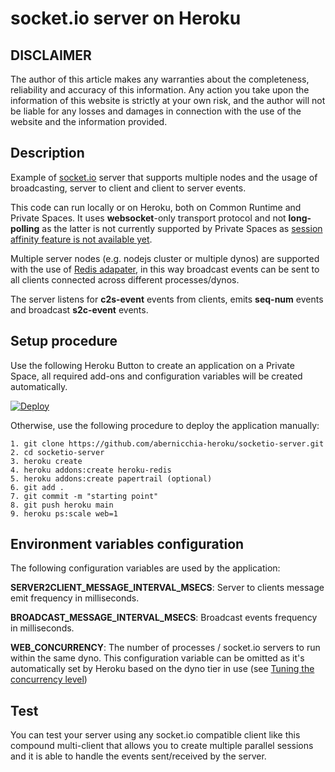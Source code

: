 # socket.io server on Heroku

## DISCLAIMER

The author of this article makes any warranties about the completeness, reliability and accuracy of this information. Any action you take upon the information of this website is strictly at your own risk, and the author will not be liable for any losses and damages in connection with the use of the website and the information provided.

## Description

Example of [socket.io](https://socket.io/) server that supports multiple nodes and the usage of broadcasting, server to client and client to server events.

This code can run locally or on Heroku, both on Common Runtime and Private Spaces.
It uses **websocket**-only transport protocol and not **long-polling** as the latter is not currently supported by Private Spaces as [session affinity feature is not available yet](https://blog.heroku.com/session-affinity-ga#getting-started-with-session-affinity).

Multiple server nodes (e.g. nodejs cluster or multiple dynos) are supported with the use of [Redis adapater](https://socket.io/docs/v4/redis-adapter/), in this way broadcast events can be sent to all clients connected across different processes/dynos.

The server listens for **c2s-event** events from clients, emits **seq-num** events and broadcast **s2c-event** events.

## Setup procedure

Use the following Heroku Button to create an application on a Private Space, all required add-ons and configuration variables will be created automatically.

[![Deploy](https://www.herokucdn.com/deploy/button.svg)](https://heroku.com/deploy)

Otherwise, use the following procedure to deploy the application manually:

```
1. git clone https://github.com/abernicchia-heroku/socketio-server.git
2. cd socketio-server
3. heroku create
4. heroku addons:create heroku-redis
5. heroku addons:create papertrail (optional)
6. git add .
7. git commit -m "starting point"
8. git push heroku main
9. heroku ps:scale web=1
```

## Environment variables configuration

The following configuration variables are used by the application:

**SERVER2CLIENT_MESSAGE_INTERVAL_MSECS**: Server to clients message emit frequency in milliseconds.

**BROADCAST_MESSAGE_INTERVAL_MSECS**: Broadcast events frequency in milliseconds.

**WEB_CONCURRENCY**: The number of processes / socket.io servers to run within the same dyno. This configuration variable can be omitted as it's automatically set by Heroku based on the dyno tier in use (see [Tuning the concurrency level](https://devcenter.heroku.com/articles/node-concurrency#tuning-the-concurrency-level))

## Test

You can test your server using any socket.io compatible client like this compound multi-client that allows you to create multiple parallel sessions and it is able to handle the events sent/received by the server.














